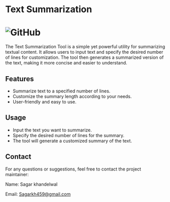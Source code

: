 
# Text Summarization

# ![GitHub](https://img.shields.io/github/languages/top/sagarkh459-sagar/text-summarizer)

The Text Summarization Tool is a simple yet powerful utility for summarizing textual content. It allows users to input text and specify the desired number of lines for customization. The tool then generates a summarized version of the text, making it more concise and easier to understand.





## Features

- Summarize text to a specified number of lines.
- Customize the summary length according to your needs.
- User-friendly and easy to use.


## Usage

- Input the text you want to summarize.
- Specify the desired number of lines for the summary.
- The tool will generate a customized summary of the text.



## Contact
For any questions or suggestions, feel free to contact the project maintainer:

Name: Sagar khandelwal

Email: Sagarkh459@gmail.com


